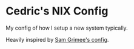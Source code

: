 # Cedric's NIX Config

My config of how I setup a new system typically.

Heavily inspired by [Sam Grimee's config](https://github.com/sgrimee/nix-unified).
